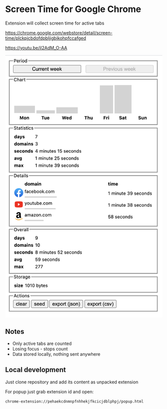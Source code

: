 # Screen Time for Google Chrome

Extension will collect screen time for active tabs

https://chrome.google.com/webstore/detail/screen-time/plckpjcbdofdpbljigbjkohpfccafged

https://youtu.be/il2AdM_O-AA

![Screenshot](images/screenshot.png)

## Notes

- Only active tabs are counted
- Losing focus - stops count
- Data stored locally, nothing sent anywhere

## Local development

Just clone repository and add its content as unpacked extension

For popup just grab extension id and open:

```
chrome-extension://pehaekcdnmnpfnhhekjfkcicjdblphpj/popup.html
```
